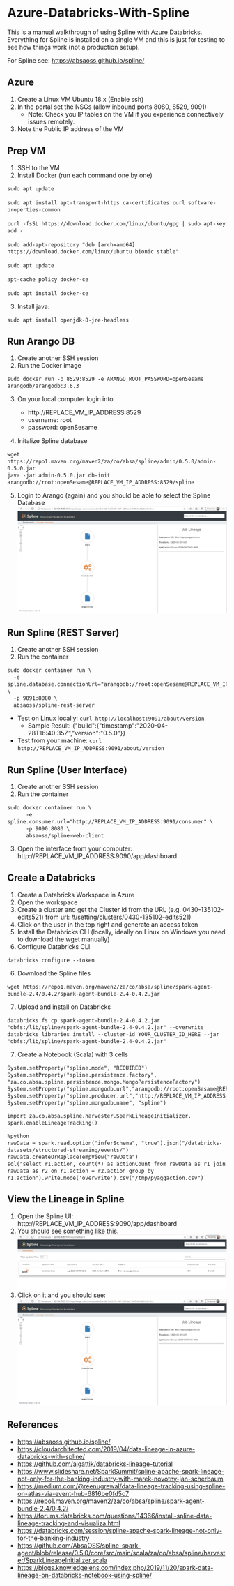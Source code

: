 # Azure-Databricks-With-Spline
This is a manual walkthrough of using Spline with Azure Databricks.  Everything for Spline is installed on a single VM and this is just for testing to see how things work (not a production setup).  

For Spline see: https://absaoss.github.io/spline/


## Azure
1. Create a Linux VM Ubuntu 18.x (Enable ssh)
2. In the portal set the NSGs (allow inbound ports 8080, 8529, 9091)
   - Note: Check you IP tables on the VM if you experience connectively issues remotely.
3. Note the Public IP address of the VM

## Prep VM
1. SSH to the VM
2. Install Docker (run each command one by one)
```
sudo apt update

sudo apt install apt-transport-https ca-certificates curl software-properties-common

curl -fsSL https://download.docker.com/linux/ubuntu/gpg | sudo apt-key add -

sudo add-apt-repository "deb [arch=amd64] https://download.docker.com/linux/ubuntu bionic stable"

sudo apt update

apt-cache policy docker-ce

sudo apt install docker-ce

```
3. Install java: 
```
sudo apt install openjdk-8-jre-headless
```

## Run Arango DB
1. Create another SSH session
2. Run the Docker image
```
sudo docker run -p 8529:8529 -e ARANGO_ROOT_PASSWORD=openSesame arangodb/arangodb:3.6.3
```
3. On your local computer login into 
   - http://REPLACE_VM_IP_ADDRESS:8529
   - username: root
   - password: openSesame


4. Initalize Spline database
```
wget https://repo1.maven.org/maven2/za/co/absa/spline/admin/0.5.0/admin-0.5.0.jar
java -jar admin-0.5.0.jar db-init arangodb://root:openSesame@REPLACE_VM_IP_ADDRESS:8529/spline
```

5. Login to Arango (again) and you should be able to select the Spline Database
![alt tag](https://raw.githubusercontent.com/AdamPaternostro/Azure-Databricks-With-Spline/master/images/SplineLineage.png)

## Run Spline (REST Server)
1. Create another SSH session
2. Run the container
```
sudo docker container run \
  -e spline.database.connectionUrl="arangodb://root:openSesame@REPLACE_VM_IP_ADDRESS:8529/spline" \
  -p 9091:8080 \
  absaoss/spline-rest-server
```
- Test on Linux locally: ```curl http://localhost:9091/about/version```
   - Sample Result: {"build":{"timestamp":"2020-04-28T16:40:35Z","version":"0.5.0"}}
- Test from your machine: ```curl http://REPLACE_VM_IP_ADDRESS:9091/about/version```


## Run Spline (User Interface)
1. Create another SSH session
2. Run the container
```
sudo docker container run \
      -e spline.consumer.url="http://REPLACE_VM_IP_ADDRESS:9091/consumer" \
      -p 9090:8080 \
      absaoss/spline-web-client
```
3. Open the interface from your computer: http://REPLACE_VM_IP_ADDRESS:9090/app/dashboard


## Create a Databricks 
1. Create a Databricks Workspace in Azure
2. Open the workspace
3. Create a cluster and get the Cluster id from the URL (e.g. 0430-135102-edits521) from url: #/setting/clusters/0430-135102-edits521)
4. Click on the user in the top right and generate an access token
3. Install the Databricks CLI (locally, ideally on Linux on Windows you need to download the wget manually)
5. Configure Databricks CLI
```
databricks configure --token
```
6. Download the Spline files
```
wget https://repo1.maven.org/maven2/za/co/absa/spline/spark-agent-bundle-2.4/0.4.2/spark-agent-bundle-2.4-0.4.2.jar
```
7. Upload and install on Databricks
```
databricks fs cp spark-agent-bundle-2.4-0.4.2.jar "dbfs:/lib/spline/spark-agent-bundle-2.4-0.4.2.jar" --overwrite
databricks libraries install --cluster-id YOUR_CLUSTER_ID_HERE --jar "dbfs:/lib/spline/spark-agent-bundle-2.4-0.4.2.jar"
```
7. Create a Notebook (Scala) with 3 cells
```
System.setProperty("spline.mode", "REQUIRED")
System.setProperty("spline.persistence.factory", "za.co.absa.spline.persistence.mongo.MongoPersistenceFactory")
System.setProperty("spline.mongodb.url","arangodb://root:openSesame@REPLACE_VM_IP_ADDRESS:8529/spline")
System.setProperty("spline.producer.url","http://REPLACE_VM_IP_ADDRESS:9091/producer")
System.setProperty("spline.mongodb.name", "spline")
```

```
import za.co.absa.spline.harvester.SparkLineageInitializer._
spark.enableLineageTracking()
```

```
%python
rawData = spark.read.option("inferSchema", "true").json("/databricks-datasets/structured-streaming/events/")
rawData.createOrReplaceTempView("rawData")
sql("select r1.action, count(*) as actionCount from rawData as r1 join rawData as r2 on r1.action = r2.action group by r1.action").write.mode('overwrite').csv("/tmp/pyaggaction.csv")
```


## View the Lineage in Spline
1. Open the Spline UI:  http://REPLACE_VM_IP_ADDRESS:9090/app/dashboard
2. You should see something like this.
![alt tag](https://raw.githubusercontent.com/AdamPaternostro/Azure-Databricks-With-Spline/master/images/SplineHomePage.png)
3. Click on it and you should see:
![alt tag](https://raw.githubusercontent.com/AdamPaternostro/Azure-Databricks-With-Spline/master/images/SplineLineage.png)

## References
- https://absaoss.github.io/spline/
- https://cloudarchitected.com/2019/04/data-lineage-in-azure-databricks-with-spline/
-  https://github.com/algattik/databricks-lineage-tutorial
- https://www.slideshare.net/SparkSummit/spline-apache-spark-lineage-not-only-for-the-banking-industry-with-marek-novotny-jan-scherbaum
- https://medium.com/@reenugrewal/data-lineage-tracking-using-spline-on-atlas-via-event-hub-6816be0fd5c7
- https://repo1.maven.org/maven2/za/co/absa/spline/spark-agent-bundle-2.4/0.4.2/
- https://forums.databricks.com/questions/14366/install-spline-data-lineage-tracking-and-visualiza.html
- https://databricks.com/session/spline-apache-spark-lineage-not-only-for-the-banking-industry
- https://github.com/AbsaOSS/spline-spark-agent/blob/release/0.5.0/core/src/main/scala/za/co/absa/spline/harvester/SparkLineageInitializer.scala
- https://blogs.knowledgelens.com/index.php/2019/11/20/spark-data-lineage-on-databricks-notebook-using-spline/